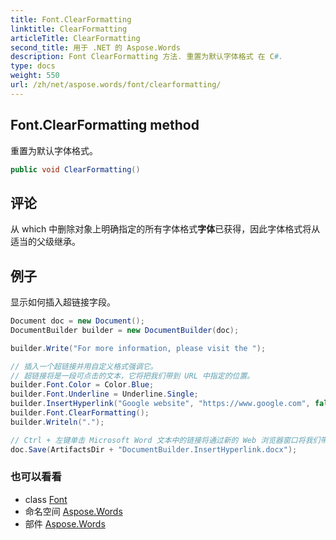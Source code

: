 ```yaml
---
title: Font.ClearFormatting
linktitle: ClearFormatting
articleTitle: ClearFormatting
second_title: 用于 .NET 的 Aspose.Words
description: Font ClearFormatting 方法. 重置为默认字体格式 在 C#.
type: docs
weight: 550
url: /zh/net/aspose.words/font/clearformatting/
---
```

## Font.ClearFormatting method

重置为默认字体格式。

```csharp
public void ClearFormatting()
```

## 评论

从 which 中删除对象上明确指定的所有字体格式**字体**已获得，因此字体格式将从 适当的父级继承。

## 例子

显示如何插入超链接字段。

```csharp
Document doc = new Document();
DocumentBuilder builder = new DocumentBuilder(doc);

builder.Write("For more information, please visit the ");

// 插入一个超链接并用自定义格式强调它。
// 超链接将是一段可点击的文本，它将把我们带到 URL 中指定的位置。
builder.Font.Color = Color.Blue;
builder.Font.Underline = Underline.Single;
builder.InsertHyperlink("Google website", "https://www.google.com", false);
builder.Font.ClearFormatting();
builder.Writeln(".");

// Ctrl + 左键单击 Microsoft Word 文本中的链接将通过新的 Web 浏览器窗口将我们带到 URL。
doc.Save(ArtifactsDir + "DocumentBuilder.InsertHyperlink.docx");
```

### 也可以看看

* class [Font](../)
* 命名空间 [Aspose.Words](../../../aspose.words/)
* 部件 [Aspose.Words](../../../)
